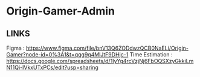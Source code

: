 # Origin-Gamer-Admin
## LINKS
Figma : https://www.figma.com/file/bnV13Q6ZODdwzQCB0NaELi/Origin-Gamer?node-id=0%3A1&t=qqg9q4MlJtF9DHjc-1
Time Estimation : https://docs.google.com/spreadsheets/d/1IyYg4rcVzjNj6FbOQSXzyGkkiLmN11Qi-IVkxUTxPCs/edit?usp=sharing